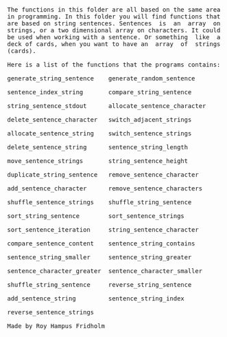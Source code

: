 
<pre>
The functions in this folder are all based on the same area
in programming. In this folder you will find functions that
are based on string sentences. Sentences  is  an  array  on
strings, or a two dimensional array on characters. It could
be used when working with a sentence. Or something  like  a
deck of cards, when you want to have an  array  of  strings
(cards).

Here is a list of the functions that the programs contains:

generate_string_sentence    generate_random_sentence

sentence_index_string       compare_string_sentence

string_sentence_stdout      allocate_sentence_character

delete_sentence_character   switch_adjacent_strings

allocate_sentence_string    switch_sentence_strings

delete_sentence_string      sentence_string_length

move_sentence_strings       string_sentence_height

duplicate_string_sentence   remove_sentence_character

add_sentence_character      remove_sentence_characters

shuffle_sentence_strings    shuffle_string_sentence

sort_string_sentence        sort_sentence_strings

sort_sentence_iteration     string_sentence_character

compare_sentence_content    sentence_string_contains

sentence_string_smaller     sentence_string_greater

sentence_character_greater  sentence_character_smaller

shuffle_string_sentence     reverse_string_sentence

add_sentence_string         sentence_string_index

reverse_sentence_strings

Made by Roy Hampus Fridholm
</pre>
